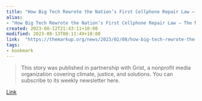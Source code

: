 ```yaml
---
title: "How Big Tech Rewrote the Nation’s First Cellphone Repair Law – The Markup"
alias:
- "How Big Tech Rewrote the Nation’s First Cellphone Repair Law – The Markup"
created: 2023-08-12T21:43:11+10:00
modified: 2023-08-13T00:11:49+10:00
link:  "https://themarkup.org/news/2023/02/08/how-big-tech-rewrote-the-nations-first-cellphone-repair-law"
tags:
- bookmark
---
```


> This story was published in partnership with Grist, a nonprofit media organization covering climate, justice, and solutions. You can subscribe to its weekly newsletter here. 

[Link](https://themarkup.org/news/2023/02/08/how-big-tech-rewrote-the-nations-first-cellphone-repair-law)